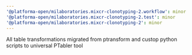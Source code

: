 ```yaml
---
'@platforma-open/milaboratories.mixcr-clonotyping-2.workflow': minor
'@platforma-open/milaboratories.mixcr-clonotyping-2.test': minor
'@platforma-open/milaboratories.mixcr-clonotyping-2': minor
---
```


All table transformations migrated from ptransform and custop python scripts to universal PTabler tool
